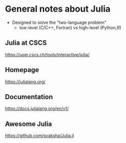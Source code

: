 # General notes about Julia

 - Designed to solve the "two-language problem"
   - low-level (C/C++, Fortran) vs high-level (Python,R)

## Julia at CSCS

https://user.cscs.ch/tools/interactive/julia/

## Homepage

https://julialang.org/

## Documentation

https://docs.julialang.org/en/v1/

## Awesome Julia

https://github.com/svaksha/Julia.jl
